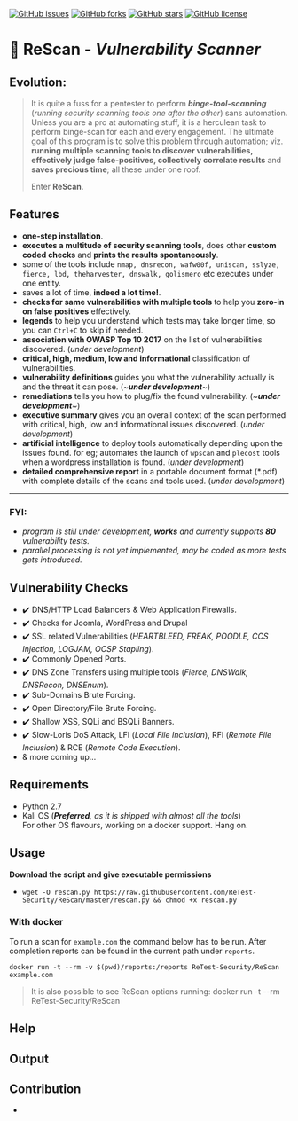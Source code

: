 [![GitHub issues](https://img.shields.io/github/issues/ReTest-Security/ReScan.svg)](https://github.com/ReTest-Security/ReScan/issues)
[![GitHub forks](https://img.shields.io/github/forks/ReTest-Security/ReScan.svg)](https://github.com/ReTest-Security/ReScan/network)
[![GitHub stars](https://img.shields.io/github/stars/ReTest-Security/ReScan.svg)](https://github.com/ReTest-Security/ReScan/stargazers)
[![GitHub license](https://img.shields.io/github/license/ReTest-Security/ReScan.svg)](https://github.com/ReTest-Security/ReScan/blob/master/LICENSE)

# :santa: ReScan - _Vulnerability Scanner_

                          
## Evolution:
> It is quite a fuss for a pentester to perform _**binge-tool-scanning**_ (_running security scanning tools one after the other_) sans automation. Unless you are a pro at automating stuff, it is a herculean task to perform binge-scan for each and every engagement. The ultimate goal of this program is to solve this problem through automation; viz. **running multiple scanning tools to discover vulnerabilities, effectively judge false-positives, collectively correlate results** and **saves precious time**; all these under one roof.<p>Enter **ReScan**.

## Features
- **one-step installation**.
- **executes a multitude of security scanning tools**, does other **custom coded checks** and **prints the results spontaneously**.
- some of the tools include `nmap, dnsrecon, wafw00f, uniscan, sslyze, fierce, lbd, theharvester, dnswalk, golismero` etc executes under one entity.
- saves a lot of time, **indeed a lot time!**.
- **checks for same vulnerabilities with multiple tools** to help you **zero-in on false positives** effectively.
- **legends** to help you understand which tests may take longer time, so you can `Ctrl+C` to skip if needed.
- **association with OWASP Top 10 2017** on the list of vulnerabilities discovered. (_under development_)
- **critical, high, medium, low and informational** classification of vulnerabilities. 
- **vulnerability definitions** guides you what the vulnerability actually is and the threat it can pose. (_~**under development**~_)
- **remediations** tells you how to plug/fix the found vulnerability. (_~**under development**~_)
- **executive summary** gives you an overall context of the scan performed with critical, high, low and informational issues discovered. (_under development_)
- **artificial intelligence** to deploy tools automatically depending upon the issues found. for eg; automates the launch of `wpscan` and `plecost` tools when a wordpress installation is found. (_under development_)
- **detailed comprehensive report** in a portable document format (*.pdf) with complete details of the scans and tools used. (_under development_)

---
### FYI:
- _program is still under development, **works** and currently supports **80** vulnerability tests._
- _parallel processing is not yet implemented, may be coded as more tests gets introduced._

## Vulnerability Checks
- :heavy_check_mark: DNS/HTTP Load Balancers & Web Application Firewalls.
- :heavy_check_mark: Checks for Joomla, WordPress and Drupal
- :heavy_check_mark: SSL related Vulnerabilities (_HEARTBLEED, FREAK, POODLE, CCS Injection, LOGJAM, OCSP Stapling_).
- :heavy_check_mark: Commonly Opened Ports.
- :heavy_check_mark: DNS Zone Transfers using multiple tools (_Fierce, DNSWalk, DNSRecon, DNSEnum_).
- :heavy_check_mark: Sub-Domains Brute Forcing.
- :heavy_check_mark: Open Directory/File Brute Forcing.
- :heavy_check_mark: Shallow XSS, SQLi and BSQLi Banners.
- :heavy_check_mark: Slow-Loris DoS Attack, LFI (_Local File Inclusion_), RFI (_Remote File Inclusion_) & RCE (_Remote Code Execution_).
- & more coming up...

## Requirements
- Python 2.7
- Kali OS (_**Preferred**, as it is shipped with almost all the tools_)
<br>For other OS flavours, working on a docker support. Hang on.

## Usage
**Download the script and give executable permissions**
- `wget -O rescan.py https://raw.githubusercontent.com/ReTest-Security/ReScan/master/rescan.py && chmod +x rescan.py`

### With docker
To run a scan for `example.com` the command below has to be run. After completion reports can be found in the current path under `reports`. 
```
docker run -t --rm -v $(pwd)/reports:/reports ReTest-Security/ReScan example.com
```
> It is also possible to see ReScan options running: docker run -t --rm ReTest-Security/ReScan

## Help


## Output


## Contribution
- 
